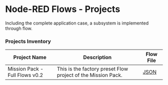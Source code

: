 # Node-RED Flows - Projects

Including the complete application case, a subsystem is implemented through flow.

### Projects Inventory

| Project Name | Description | Flow File |
| --- | --- | --- |
| Mission Pack - Full Flows v0.2 | This is the factory preset Flow project of the Mission Pack. | [JSON](./project_mission-pack-full-flows-v0.2/flow.json) |


